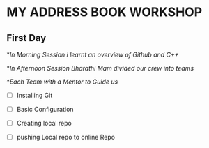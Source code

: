 # MY ADDRESS BOOK WORKSHOP
## First Day
**In Morning Session i learnt an overview of Github and C++*

**In Afternoon Session Bharathi Mam divided our crew into teams*

**Each Team with a Mentor to Guide us*
- [ ]  Installing Git
- [ ]  Basic Configuration
- [ ]  Creating local repo
- [ ]  pushing Local repo to online Repo

